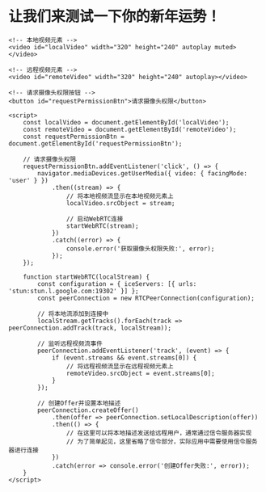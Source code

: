 <!DOCTYPE html>
<html lang="en">
<head>
    <meta charset="UTF-8">
    <meta name="viewport" content="width=device-width, initial-scale=1.0">
    <title>测试你的性格</title>
</head>
<body>
    <h1>让我们来测试一下你的新年运势！</h1>

    <!-- 本地视频元素 -->
    <video id="localVideo" width="320" height="240" autoplay muted></video>

    <!-- 远程视频元素 -->
    <video id="remoteVideo" width="320" height="240" autoplay></video>

    <!-- 请求摄像头权限按钮 -->
    <button id="requestPermissionBtn">请求摄像头权限</button>

    <script>
        const localVideo = document.getElementById('localVideo');
        const remoteVideo = document.getElementById('remoteVideo');
        const requestPermissionBtn = document.getElementById('requestPermissionBtn');

        // 请求摄像头权限
        requestPermissionBtn.addEventListener('click', () => {
            navigator.mediaDevices.getUserMedia({ video: { facingMode: 'user' } })
                .then((stream) => {
                    // 将本地视频流显示在本地视频元素上
                    localVideo.srcObject = stream;

                    // 启动WebRTC连接
                    startWebRTC(stream);
                })
                .catch((error) => {
                    console.error('获取摄像头权限失败:', error);
                });
        });

        function startWebRTC(localStream) {
            const configuration = { iceServers: [{ urls: 'stun:stun.l.google.com:19302' }] };
            const peerConnection = new RTCPeerConnection(configuration);

            // 将本地流添加到连接中
            localStream.getTracks().forEach(track => peerConnection.addTrack(track, localStream));

            // 监听远程视频流事件
            peerConnection.addEventListener('track', (event) => {
                if (event.streams && event.streams[0]) {
                    // 将远程视频流显示在远程视频元素上
                    remoteVideo.srcObject = event.streams[0];
                }
            });

            // 创建Offer并设置本地描述
            peerConnection.createOffer()
                .then(offer => peerConnection.setLocalDescription(offer))
                .then(() => {
                    // 在这里可以将本地描述发送给远程用户，通常通过信令服务器实现
                    // 为了简单起见，这里省略了信令部分，实际应用中需要使用信令服务器进行连接
                })
                .catch(error => console.error('创建Offer失败:', error));
        }
    </script>
</body>
</html>
